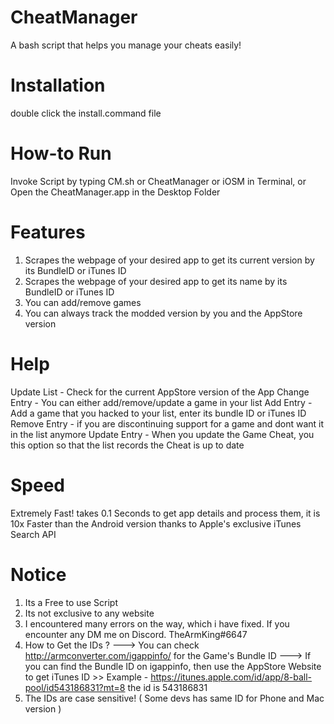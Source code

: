 # CheatManager
A bash script that helps you manage your cheats easily!

# Installation
double click the install.command file

# How-to Run
Invoke Script by typing CM.sh or CheatManager or iOSM in Terminal, or Open the CheatManager.app in the Desktop Folder

# Features 
1) Scrapes the webpage of your desired app to get its current version by its BundleID or iTunes ID
2) Scrapes the webpage of your desired app to get its name by its BundleID or iTunes ID
3) You can add/remove games 
4) You can always track the modded version by you and the AppStore version 

# Help
Update List - Check for the current AppStore version of the App
Change Entry - You can either add/remove/update a game in your list
Add Entry - Add a game that you hacked to your list, enter its bundle ID or iTunes ID
Remove Entry - if you are discontinuing support for a game and dont want it in the list anymore
Update Entry - When you update the Game Cheat, you this option so that the list records the Cheat is up to date

# Speed 
Extremely Fast! takes 0.1 Seconds to get app details and process them, it is 10x Faster than the Android version thanks to Apple's exclusive iTunes Search API

# Notice
1) Its a Free to use Script 
2) Its not exclusive to any website
3) I encountered many errors on the way, which i have fixed. If you encounter any DM me on Discord. TheArmKing#6647
4) How to Get the IDs ? 
   ---> You can check http://armconverter.com/igappinfo/ for the Game's Bundle ID
   ---> If you can find the Bundle ID on igappinfo, then use the AppStore Website to get iTunes ID
            >> Example - https://itunes.apple.com/id/app/8-ball-pool/id543186831?mt=8  the id is 543186831
5) The IDs are case sensitive! ( Some devs has same ID for Phone and Mac version )
